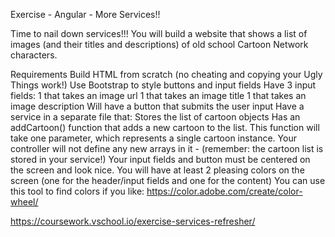 Exercise - Angular - More Services!!

Time to nail down services!!! You will build a website that shows a list of images (and their titles and descriptions) of old school Cartoon Network characters.

Requirements
Build HTML from scratch (no cheating and copying your Ugly Things work!)
Use Bootstrap to style buttons and input fields
Have 3 input fields:
1 that takes an image url
1 that takes an image title
1 that takes an image description
Will have a button that submits the user input
Have a service in a separate file that:
Stores the list of cartoon objects
Has an addCartoon() function that adds a new cartoon to the list. This function will take one parameter, which represents a single cartoon instance.
Your controller will not define any new arrays in it - (remember: the cartoon list is stored in your service!)
Your input fields and button must be centered on the screen and look nice.
You will have at least 2 pleasing colors on the screen (one for the header/input fields and one for the content)
You can use this tool to find colors if you like: https://color.adobe.com/create/color-wheel/

https://coursework.vschool.io/exercise-services-refresher/